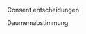 <span style="color:#000ff;">Consent entscheidungen</span>

<span style="color:#000ff;">Daumemabstimmung</span>